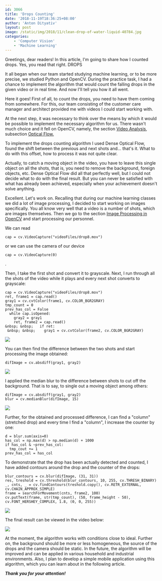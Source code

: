 ```yaml
---
id: 3066
title: 'Drops Counting'
date: '2018-11-19T18:36:25+08:00'
author: 'Anton Dityativ'
layout: post
image: /static/img/2018/11/clean-drop-of-water-liquid-40784.jpg
categories:
    - 'Computer Vision'
    - 'Machine Learning'
---
```


Greetings, dear readers! In this article, I'm going to share how I counted drops. Yes, you read that right. DROPS 

It all began when our team started studying machine learning, or to be more precise, we studied Python and OpenCV. During the practice task, I had a chance to implement the algorithm that would count the falling drops in the given video or in real time. And now I'll tell you how it all went.

Here it goes! First of all, to count the drops, you need to have them coming from somewhere. For this, our team consisting of the customer care manager and architect provided me with videos I could start working with.

At the next step, it was necessary to think over the means by which it would be possible to implement the necessary algorithm for us. There wasn't much choice and it fell on OpenCV, namely, the section [Video Analysis](https://opencv-python-tutroals.readthedocs.io/en/latest/py_tutorials/py_video/py_table_of_contents_video/py_table_of_contents_video.html#py-table-of-content-video), subsection [Optical Flow.](https://opencv-python-tutroals.readthedocs.io/en/latest/py_tutorials/py_video/py_lucas_kanade/py_lucas_kanade.html#lucas-kanade)

To implement the drops counting algorithm I used Dense Optical Flow, found the shift between the previous and next shots and… that's it. What to do with this offset, how to process it was not quite clear. 

Actually, to catch a moving object in the video, you have to leave this single object on all the shots, that is, you need to remove the background, foreign objects, etc. Dense Optical Flow did all that perfectly well, but I could not decide what to do with the final result. But you can never be satisfied with what has already been achieved, especially when your achievement doesn't solve anything.

Excellent. Let's work on. Recalling that during our machine learning classes we did a lot of image processing, I decided to start working on images specifically. You all know very well that a video is a number of shots, which are images themselves. Then we go to the section [Image Processing in OpenCV](https://opencv-python-tutroals.readthedocs.io/en/latest/py_tutorials/py_imgproc/py_table_of_contents_imgproc/py_table_of_contents_imgproc.html#) and start processing our personnel.

We can read 

```
cap = cv.VideoCapture("videoFiles/drop8.mov")
```

or we can use the camera of our device 

```
cap = cv.VideoCapture(0)
```

.

Then, I take the first shot and convert it to grayscale. Next, I run through all the shots of the video while it plays and every next shot converts to grayscale:

```
cap = cv.VideoCapture("videoFiles/drop8.mov")
ret, frame1 = cap.read()
gray1 = cv.cvtColor(frame1, cv.COLOR_BGR2GRAY)
tmp_count = 0
prev_has_col = False
  while cap.isOpened:
    gray2 = gray1
    ret, frame2 = cap.read()
&nbsp; &nbsp;   if ret:
 &nbsp; &nbsp;    gray1 = cv.cvtColor(frame2, cv.COLOR_BGR2GRAY)
```

[![](https://issart.com/blog/wp-content/uploads/2018/11/image.png)](https://issart.com/blog/wp-content/uploads/2018/11/image.png)

You can then find the difference between the two shots and start processing the image obtained:

```
difImage = cv.absdiff(gray1, gray2)
```

[![](https://issart.com/blog/wp-content/uploads/2018/11/dif.png)](https://issart.com/blog/wp-content/uploads/2018/11/dif.png)

I applied the median blur to the difference between shots to cut off the background. That is to say, to single out a moving object among others:

```
difImage = cv.absdiff(gray1, gray2)
blur = cv.medianBlur(difImage, 15)
```

[![](https://issart.com/blog/wp-content/uploads/2018/11/blur.png)](https://issart.com/blog/wp-content/uploads/2018/11/blur.png)

Further, for the obtained and processed difference, I can find a "column" (stretched drop) and every time I find a "column", I increase the counter by one:

```
d = blur.sum(axis=0)
has_col = np.max(d) > np.median(d) + 1000
if has_col & ~prev_has_col:
  tmp_cout += 1
prev_has_col = has_col
```

To demonstrate that the drop has been actually detected and counted, I have added contours around the drop and the counter of the drops:

```
blur_contours = cv.blur(difImage, (31, 31))
res, treshold = cv.threshold(blur_contours, 10, 255, cv.THRESH_BINARY)
_, cnts, _ = cv.findContours(treshold.copy(), cv.RETR_EXTERNAL, cv.CHAIN_APPROX_SIMPLE)
frame = searchForMovement(cnts, frame2, 100)
cv.putText(frame, str(tmp_count), (50, frame_height - 50), cv.FONT_HERSHEY_COMPLEX, 1.8, (0, 0, 255))
```

[![](https://issart.com/blog/wp-content/uploads/2018/11/7.png)](https://issart.com/blog/wp-content/uploads/2018/11/7.png)

The final result can be viewed in the video below:

[![](https://issart.com/blog/wp-content/uploads/2018/11/ezgif.com-video-to-gif.gif)](https://issart.com/blog/wp-content/uploads/2018/11/ezgif.com-video-to-gif.gif)

At the moment, the algorithm works with conditions close to ideal. Further on, the background should be more or less homogeneous, the source of the drops and the camera should be static. In the future, the algorithm will be improved and can be applied in various household and industrial environments. Also, I plan to develop a simple mobile application using this algorithm, which you can learn about in the following article.

***Thank you for your attention!***